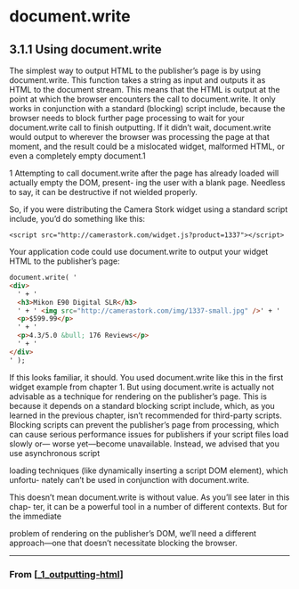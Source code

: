# document.write

## 3.1.1 Using document.write

The simplest way to output HTML to the publisher’s page is by using document.write.
This function takes a string as input and outputs it as HTML to the document stream.
This means that the HTML is output at the point at which the browser encounters
the call to document.write. It only works in conjunction with a standard (blocking)
script include, because the browser needs to block further page processing to wait
for your document.write call to finish outputting. If it didn’t wait, document.write
would output to wherever the browser was processing the page at that moment, and
the result could be a mislocated widget, malformed HTML, or even a completely
empty document.1

1 Attempting to call document.write after the page has already loaded will actually empty the DOM, present-
ing the user with a blank page. Needless to say, it can be destructive if not wielded properly.

So, if you were distributing the Camera Stork widget using a standard script
include, you’d do something like this:

`<script src="http://camerastork.com/widget.js?product=1337"></script>`

Your application code could use document.write to output your widget HTML to the
publisher’s page:

```html
document.write( '
<div>
  ' + '
  <h3>Mikon E90 Digital SLR</h3>
  ' + ' <img src="http://camerastork.com/img/1337-small.jpg" />' + '
  <p>$599.99</p>
  ' + '
  <p>4.3/5.0 &bull; 176 Reviews</p>
  ' + '
</div>
' );
```

If this looks familiar, it should. You used document.write like this in the first widget
example from chapter 1.
But using document.write is actually not advisable as a technique for rendering on
the publisher’s page. This is because it depends on a standard blocking script include,
which, as you learned in the previous chapter, isn’t recommended for third-party
scripts. Blocking scripts can prevent the publisher’s page from processing, which can
cause serious performance issues for publishers if your script files load slowly or—
worse yet—become unavailable. Instead, we advised that you use asynchronous script

loading techniques (like dynamically inserting a script DOM element), which unfortu-
nately can’t be used in conjunction with document.write.

This doesn’t mean document.write is without value. As you’ll see later in this chap-
ter, it can be a powerful tool in a number of different contexts. But for the immediate

problem of rendering on the publisher’s DOM, we’ll need a different approach—one
that doesn’t necessitate blocking the browser.

---

### From [[_1_outputting-html]]

[//begin]: # "Autogenerated link references for markdown compatibility"
[_1_outputting-html]: _1_outputting-html "Outputting HTML"
[//end]: # "Autogenerated link references"
